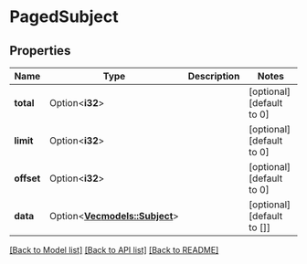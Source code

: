 # PagedSubject

## Properties

Name | Type | Description | Notes
------------ | ------------- | ------------- | -------------
**total** | Option<**i32**> |  | [optional][default to 0]
**limit** | Option<**i32**> |  | [optional][default to 0]
**offset** | Option<**i32**> |  | [optional][default to 0]
**data** | Option<[**Vec<models::Subject>**](Subject.md)> |  | [optional][default to []]

[[Back to Model list]](../README.md#documentation-for-models) [[Back to API list]](../README.md#documentation-for-api-endpoints) [[Back to README]](../README.md)


